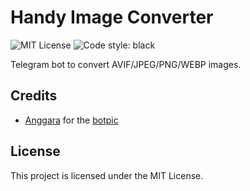 # Handy Image Converter
![MIT License](https://img.shields.io/github/license/JustKappaMan/Handy-Image-Converter)
![Code style: black](https://img.shields.io/badge/code%20style-black-black)

Telegram bot to convert AVIF/JPEG/PNG/WEBP images.

## Credits
* [Anggara](https://www.flaticon.com/ru/authors/anggara) for the [botpic](https://www.flaticon.com/ru/free-icon/image_7184176)

## License
This project is licensed under the MIT License.
